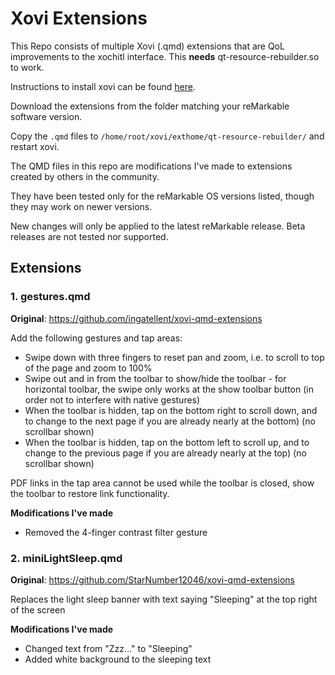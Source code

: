 # Xovi Extensions

This Repo consists of multiple Xovi (.qmd) extensions that are QoL improvements to the xochitl interface. This **needs** qt-resource-rebuilder.so to work.

Instructions to install xovi can be found [here](https://github.com/asivery/rmpp-xovi-extensions/blob/master/INSTALL.MD). 

Download the extensions from the folder matching your reMarkable software version. 

Copy the `.qmd` files to `/home/root/xovi/exthome/qt-resource-rebuilder/` and restart xovi. 

The QMD files in this repo are modifications I've made to extensions created by others in the community.

They have been tested only for the reMarkable OS versions listed, though they may work on newer versions.

New changes will only be applied to the latest reMarkable release. Beta releases are not tested nor supported.

## Extensions

### 1. gestures.qmd
**Original**: https://github.com/ingatellent/xovi-qmd-extensions

Add the following gestures and tap areas:
- Swipe down with three fingers to reset pan and zoom, i.e. to scroll to top of the page and zoom to 100%
- Swipe out and in from the toolbar to show/hide the toolbar - for horizontal toolbar, the swipe only works at the show toolbar button (in order not to interfere with native gestures)
- When the toolbar is hidden, tap on the bottom right to scroll down, and to change to the next page if you are already nearly at the bottom) (no scrollbar shown)
- When the toolbar is hidden, tap on the bottom left to scroll up, and to change to the previous page if you are already nearly at the top) (no scrollbar shown)

PDF links in the tap area cannot be used while the toolbar is closed, show the toolbar to restore link functionality.

**Modifications I've made**
 - Removed the 4-finger contrast filter gesture

### 2. miniLightSleep.qmd
**Original**: https://github.com/StarNumber12046/xovi-qmd-extensions

Replaces the light sleep banner with text saying "Sleeping" at the top right of the screen

**Modifications I've made**
- Changed text from "Zzz..." to "Sleeping"
- Added white background to the sleeping text
